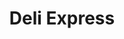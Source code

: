 ---
title: "Deli Express"
url: /ciudad-guayana-puerto-ordaz/deli-express-calle-mediterraneo/
shop: supermercado
---